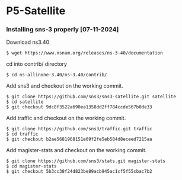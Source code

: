 # P5-Satellite

### Installing sns-3 properly [07-11-2024]

Download ns3.40
```
$ wget https://www.nsnam.org/releases/ns-3-40/documentation
```

cd into contrib/ directory
```
$ cd ns-allinone-3.40/ns-3.40/contrib/
```

Add sns3 and checkout on the working commit.
```
$ git clone https://github.com/sns3/sns3-satellite.git satellite
$ cd satellite
$ git checkout 9dc8f3522a690ea1358dd2ff784ccde567b0de33
```

Add traffic and checkout on the working commit.
```
$ git clone https://github.com/sns3/traffic.git traffic
$ cd traffic
$ git checkout b2ae5681968151e09f2fe5eb584d8eceed7215aa
```

Add magister-stats and checkout on the working commit.
```
$ git clone https://github.com/sns3/stats.git magister-stats
$ cd magister-stats
$ git checkout 5b3cc38f24d823be89acb945ac1cf5f55cbac7b2
```





